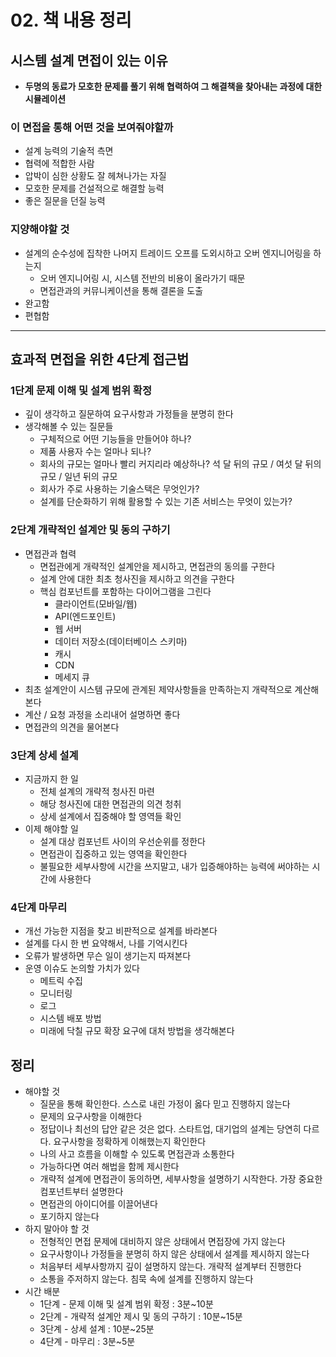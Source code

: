 # 02. 책 내용 정리

## 시스템 설계 면접이 있는 이유

- **두명의 동료가 모호한 문제를 풀기 위해 협력하여 그 해결책을 찾아내는 과정에 대한 시뮬레이션**

### 이 면접을 통해 어떤 것을 보여줘야할까

- 설계 능력의 기술적 측면
- 협력에 적합한 사람
- 압박이 심한 상황도 잘 헤쳐나가는 자질
- 모호한 문제를 건설적으로 해결할 능력
- 좋은 질문을 던질 능력

### 지양해야할 것

- 설계의 순수성에 집착한 나머지 트레이드 오프를 도외시하고 오버 엔지니어링을 하는지
    - 오버 엔지니어링 시, 시스템 전반의 비용이 올라가기 때문
    - 면접관과의 커뮤니케이션을 통해 결론을 도출
- 완고함
- 편협함

---

## 효과적 면접을 위한 4단계 접근법

### 1단계 문제 이해 및 설계 범위 확정

- 깊이 생각하고 질문하여 요구사항과 가정들을 분명히 한다
- 생각해볼 수 있는 질문들
    - 구체적으로 어떤 기능들을 만들어야 하나?
    - 제품 사용자 수는 얼마나 되나?
    - 회사의 규모는 얼마나 빨리 커지리라 예상하나? 석 달 뒤의 규모 / 여섯 달 뒤의 규모 / 일년 뒤의 규모
    - 회사가 주로 사용하는 기술스택은 무엇인가?
    - 설계를 단순화하기 위해 활용할 수 있는 기존 서비스는 무엇이 있는가?

### 2단계 개략적인 설계안 및 동의 구하기

- 면접관과 협력
    - 면접관에게 개략적인 설계안을 제시하고, 면접관의 동의를 구한다
    - 설계 안에 대한 최초 청사진을 제시하고 의견을 구한다
    - 핵심 컴포넌트를 포함하는 다이어그램을 그린다
        - 클라이언트(모바일/웹)
        - API(엔드포인트)
        - 웹 서버
        - 데이터 저장소(데이터베이스 스키마)
        - 캐시
        - CDN
        - 메세지 큐
- 최초 설계안이 시스템 규모에 관계된 제약사항들을 만족하는지 개략적으로 계산해본다
- 계산 / 요청 과정을 소리내어 설명하면 좋다
- 면접관의 의견을 물어본다

### 3단계 상세 설계

- 지금까지 한 일
    - 전체 설계의 개략적 청사진 마련
    - 해당 청사진에 대한 면접관의 의견 청취
    - 상세 설계에서 집중해야 할 영역들 확인
- 이제 해야할 일
    - 설계 대상 컴포넌트 사이의 우선순위를 정한다
    - 면접관이 집중하고 있는 영역을 확인한다
    - 불필요한 세부사항에 시간을 쓰지말고, 내가 입증해야하는 능력에 써야하는 시간에 사용한다

### 4단계 마무리

- 개선 가능한 지점을 찾고 비판적으로 설계를 바라본다
- 설계를 다시 한 번 요약해서, 나를 기억시킨다
- 오류가 발생하면 무슨 일이 생기는지 따져본다
- 운영 이슈도 논의할 가치가 있다
    - 메트릭 수집
    - 모니터링
    - 로그
    - 시스템 배포 방법
    - 미래에 닥칠 규모 확장 요구에 대처 방법을 생각해본다

## 정리

- 해야할 것
    - 질문을 통해 확인한다. 스스로 내린 가정이 옳다 믿고 진행하지 않는다
    - 문제의 요구사항을 이해한다
    - 정답이나 최선의 답안 같은 것은 없다. 스타트업, 대기업의 설계는 당연히 다르다. 요구사항을 정확하게 이해했는지 확인한다
    - 나의 사고 흐름을 이해할 수 있도록 면접관과 소통한다
    - 가능하다면 여러 해법을 함께 제시한다
    - 개략적 설계에 면접관이 동의하면, 세부사항을 설명하기 시작한다. 가장 중요한 컴포넌트부터 설명한다
    - 면접관의 아이디어를 이끌어낸다
    - 포기하지 않는다
- 하지 말아야 할 것
    - 전형적인 면접 문제에 대비하지 않은 상태에서 면접장에 가지 않는다
    - 요구사항이나 가정들을 분명히 하지 않은 상태에서 설계를 제시하지 않는다
    - 처음부터 세부사항까지 깊이 설명하지 않는다. 개략적 설계부터 진행한다
    - 소통을 주저하지 않는다. 침묵 속에 설계를 진행하지 않는다
- 시간 배분
    - 1단계 - 문제 이해 및 설계 범위 확정 : 3분~10분
    - 2단계 - 개략적 설계안 제시 및 동의 구하기 : 10분~15분
    - 3단계 - 상세 설계 : 10분~25분
    - 4단계 - 마무리 : 3분~5분
